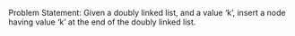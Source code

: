 Problem Statement: Given a doubly linked list, and a value ‘k’, insert a node having value ‘k’ at the end of the doubly linked list.